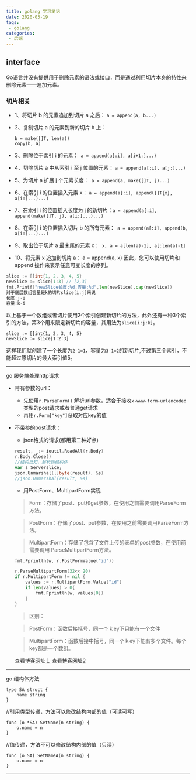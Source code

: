 ```yaml
---
title: golang 学习笔记
date: 2020-03-19
tags:
 - golang
categories:
 - 后端
---
```


## interface

Go语言并没有提供用于删除元素的语法或接口，而是通过利用切片本身的特性来删除元素——追加元素。
<!-- more -->



### 切片相关

- 1、将切片 b 的元素追加到切片 a 之后： `a = append(a, b...)`

- 2、复制切片 a 的元素到新的切片 b 上：

  ```golang
  b = make([]T, len(a))
  copy(b, a)
  ```

- 3、删除位于索引 i 的元素：` a = append(a[:i], a[i+1:]...)`

- 4、切除切片 a 中从索引 i 至 j 位置的元素： `a = append(a[:i], a[j:]...)`

- 5、为切片 a 扩展 j 个元素长度：` a = append(a, make([]T, j)...)`

- 6、在索引 i 的位置插入元素 x： `a = append(a[:i], append([]T{x}, a[i:]...)...)`

- 7、在索引 i 的位置插入长度为 j 的新切片：`a = append(a[:i], append(make([]T, j), a[i:]...)...)`

- 8、在索引 i 的位置插入切片 b 的所有元素：` a = append(a[:i], append(b, a[i:]...)...)`

- 9、取出位于切片 a 最末尾的元素 x：` x, a = a[len(a)-1], a[:len(a)-1]`

- 10、将元素 x 追加到切片 a： a = append(a, x)
  因此，您可以使用切片和 append 操作来表示任意可变长度的序列。



```go
slice := []int{1, 2, 3, 4, 5}
newSlice := slice[1:3] // [2,3]
fmt.Printf("newSlice长度:%d,容量:%d",len(newSlice),cap(newSlice))
对于底层数组容量是k的切片slice[i:j]来说
长度:j-i
容量:k-i
```

以上基于一个数组或者切片使用2个索引创建新切片的方法，此外还有一种3个索引的方法，第3个用来限定新切片的容量，其用法为`slice[i:j:k]`。

```
slice := []int{1, 2, 3, 4, 5}
newSlice := slice[1:2:3]
```

这样我们就创建了一个长度为`2-1=1`，容量为`3-1=2`的新切片,不过第三个索引，不能超过原切片的最大索引值5。





-----------------

go 服务端处理http请求

- 带有参数的url：

  - 先使用`r.ParseForm()` 解析url参数，适合于接收`x-www-form-urlencoded`类型的post请求或者普通get请求
  - 再用`r.Form["key"]`获取对应key的值

- 不带参的post请求：

  - json格式的请求(都用第二种好点)

  ```go　　　　
  result, _:= ioutil.ReadAll(r.Body)
  r.Body.Close()　　
  //结构已知，解析到结构体  　　　
  var s Serverslice;  　
  json.Unmarshal([]byte(result), &s)  　
  //json.Unmarshal(result, &s)
  ```

  - 用PostForm、MultipartForm实现

  > Form：存储了post、put和get参数，在使用之前需要调用ParseForm方法。

  > PostForm：存储了post、put参数，在使用之前需要调用ParseForm方法。

  > MultipartForm：存储了包含了文件上传的表单的post参数，在使用前需要调用  ParseMultipartForm方法。

  ```go
  fmt.Fprintln(w, r.PostFormValue("id"))
  ```

  ```go
  r.ParseMultipartForm(32<< 20)
  if r.MultipartForm != nil {
      values := r.MultipartForm.Value["id"]
      if len(values) > 0{
          fmt.Fprintln(w, values[0])
      }
  }
  ```

  > 区别：　　

  > PostForm：函数后接括号，同一个ｋey下只能有一个文件

  > MultipartForm：函数后接中括号，同一个ｋey下能有多个文件。每个key都是一个数组。　　

  [查看博客网址１]("https://blog.csdn.net/s630405377/article/details/51980534")
  [查看博客网址2]("https://blog.csdn.net/blackcardriver/article/details/88581069")

-------------

go 结构体方法

```
type SA struct {
	name string
}
```

//引用类型传递，方法可以修改结构内部的值（可读可写）

```
func (o *SA) SetName(n string) {
	o.name = n
}
```

//值传递，方法不可以修改结构内部的值（只读）

```
func (o SA) SetNameA(n string) {
	o.name = n
}
```

--------

